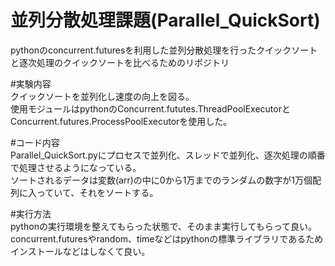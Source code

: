 # 並列分散処理課題(Parallel_QuickSort)
pythonのconcurrent.futuresを利用した並列分散処理を行ったクイックソートと逐次処理のクイックソートを比べるためのリポジトリ

#実験内容  
クイックソートを並列化し速度の向上を図る。  
使用モジュールはpythonのConcurrent.fututes.ThreadPoolExecutorとConcurrent.futures.ProcessPoolExecutorを使用した。  

#コード内容  
Parallel_QuickSort.pyにプロセスで並列化、スレッドで並列化、逐次処理の順番で処理させるようになっている。  
ソートされるデータは変数(arr)の中に0から1万までのランダムの数字が1万個配列に入っていて、それをソートする。  

#実行方法  
pythonの実行環境を整えてもらった状態で、そのまま実行してもらって良い。  
concurrent.futuresやrandom、timeなどはpythonの標準ライブラリであるためインストールなどはしなくて良い。   
